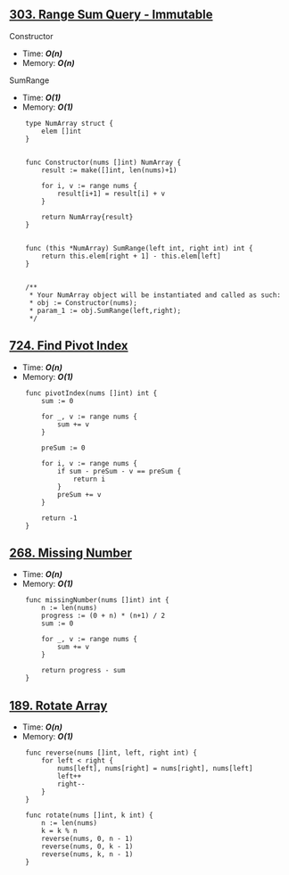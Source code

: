 ## [303. Range Sum Query - Immutable](https://leetcode.com/problems/range-sum-query-immutable/)

Constructor
- Time: ***O(n)***
- Memory: ***O(n)***

SumRange
- Time: ***O(1)***
- Memory: ***O(1)***

```golang
    type NumArray struct {
        elem []int
    }
    
    
    func Constructor(nums []int) NumArray {
        result := make([]int, len(nums)+1)
    
        for i, v := range nums {
            result[i+1] = result[i] + v
        }
    
        return NumArray{result}
    }
    
    
    func (this *NumArray) SumRange(left int, right int) int {
        return this.elem[right + 1] - this.elem[left]
    }
    
    
    /**
     * Your NumArray object will be instantiated and called as such:
     * obj := Constructor(nums);
     * param_1 := obj.SumRange(left,right);
     */
```



## [724. Find Pivot Index](https://leetcode.com/problems/find-pivot-index/description/)

- Time: ***O(n)***
- Memory: ***O(1)***

```golang
    func pivotIndex(nums []int) int {
        sum := 0
        
        for _, v := range nums {
            sum += v
        }
    
        preSum := 0
    
        for i, v := range nums {
            if sum - preSum - v == preSum {
                return i
            }
            preSum += v
        }
    
        return -1
    }
```



## [268. Missing Number](https://leetcode.com/problems/missing-number/)

- Time: ***O(n)***
- Memory: ***O(1)***

```golang
    func missingNumber(nums []int) int {
        n := len(nums)
        progress := (0 + n) * (n+1) / 2
        sum := 0
    
        for _, v := range nums {
            sum += v
        }
    
        return progress - sum
    }
```



## [189. Rotate Array](https://leetcode.com/problems/rotate-array/)

- Time: ***O(n)***
- Memory: ***O(1)***

```golang
    func reverse(nums []int, left, right int) {
        for left < right {
            nums[left], nums[right] = nums[right], nums[left]
            left++
            right--
        }
    }
    
    func rotate(nums []int, k int) {
        n := len(nums)
        k = k % n
        reverse(nums, 0, n - 1)
        reverse(nums, 0, k - 1)
        reverse(nums, k, n - 1)
    }
```